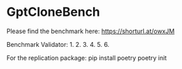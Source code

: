 # GptCloneBench
Please find the benchmark here: https://shorturl.at/owxJM

Benchmark Validator:
  1.
  2.
  3.
  4.
  5.
  6.
  

For the replication package:
pip install poetry
poetry init